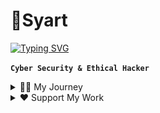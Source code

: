 # 💫Syart

[![Typing SVG](https://readme-typing-svg.demolab.com?font=Fira+Code&pause=1000&random=false&width=435&lines=Software+Developer;Cyber+Security+Specialist;Part-time+crypto+investor+and+trader)](https://twitter.com/xCryptoInfo)

**`Cyber Security & Ethical Hacker`**

<details>
<summary> 👨‍💻 My Journey</summary>
My journey into cybersecurity and ethical hacking began with a fascination for coding at age 11. Starting with Python, I quickly mastered its fundamentals. However, my interest shifted towards cybersecurity at age 14, leading me to explore ethical hacking. Through self-study and online resources, I honed my skills in areas like penetration testing and vulnerability assessment. My dedication to cybersecurity grew as I delved deeper into the field, continuously pushing myself to learn and adapt to new challenges.
</details>


<details>
<summary> ♥️ Support My Work</summary>

If you find my projects helpful or valuable, consider supporting me by donating. Your contributions help me dedicate more time and effort to create and maintain open-source projects.

### Cryptocurrency Donations:
- **Bitcoin <img src="Bitcoin.png" alt="Bitcoin" width="20" height="20">:** `soon` 
- **Ethereum <img src="Ethereum.png" alt="Ethereum" width="20" height="20">:** `soon` 
- **Solana <img src="Sol.png" alt="Solana" width="20" height="20">:** `BFciMoUU5gqLpRXvRvrQUDaVGhKW5uDwEVmzZsefRb8C`

Thank you for your generosity!
</details>

